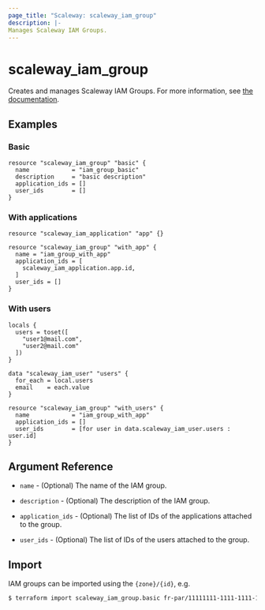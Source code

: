 ```yaml
---
page_title: "Scaleway: scaleway_iam_group"
description: |-
Manages Scaleway IAM Groups.
---
```


# scaleway_iam_group

Creates and manages Scaleway IAM Groups.
For more information, see [the documentation](https://developers.scaleway.com/en/products/iam/api/v1alpha1/#groups-f592eb).

## Examples

### Basic

```hcl
resource "scaleway_iam_group" "basic" {
  name            = "iam_group_basic"
  description     = "basic description"
  application_ids = []
  user_ids        = []
}
```

### With applications

```hcl
resource "scaleway_iam_application" "app" {}

resource "scaleway_iam_group" "with_app" {
  name = "iam_group_with_app"
  application_ids = [
    scaleway_iam_application.app.id,
  ]
  user_ids = []
}
```

### With users

```hcl
locals {
  users = toset([
    "user1@mail.com",
    "user2@mail.com"
  ])
}

data "scaleway_iam_user" "users" {
  for_each = local.users
  email    = each.value
}

resource "scaleway_iam_group" "with_users" {
  name            = "iam_group_with_app"
  application_ids = []
  user_ids        = [for user in data.scaleway_iam_user.users : user.id]
}
```

## Argument Reference

- `name` - (Optional) The name of the IAM group.

- `description` - (Optional) The description of the IAM group.

- `application_ids` - (Optional) The list of IDs of the applications attached to the group.

- `user_ids` - (Optional) The list of IDs of the users attached to the group.

## Import

IAM groups can be imported using the `{zone}/{id}`, e.g.

```bash
$ terraform import scaleway_iam_group.basic fr-par/11111111-1111-1111-1111-111111111111
```
